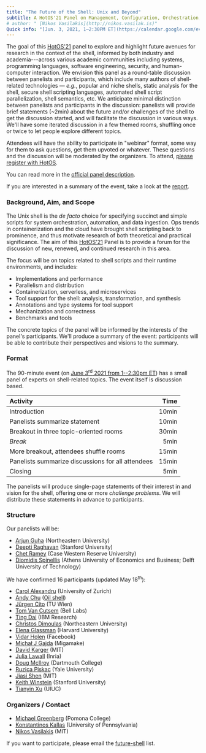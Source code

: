 ```yaml
---
title: "The Future of the Shell: Unix and Beyond"
subtitle: A HotOS'21 Panel on Management, Configuration, Orchestration, and Data Processing in the Shell
# author: " [Nikos Vasilakis](http://nikos.vasilak.is)"
Quick info: "[Jun. 3, 2021, 1–2:30PM ET](https://calendar.google.com/event?action=TEMPLATE&tmeid=MTFrN2tpbWJuMTVmZHBuazduOGpkNThqamIgNWo1MTBsNGIzY2VoYTc2bmVzc3FtMDhnNGtAZw&tmsrc=5j510l4b3ceha76nessqm08g4k%40group.calendar.google.com) | Registration: [HotOS](https://web.cvent.com/event/ea21de2e-ff68-470b-8b09-743b6572c469/) | Contact: [future-shell](https://groups.google.com/g/future-shell)"
---
```


The goal of this [HotOS'21](https://sigops.org/s/conferences/hotos/2021/) panel to explore and highlight future avenues for research in the context of the shell, informed by both industry and academia---across various academic communities including systems, programming languages, software engineering, security, and human-computer interaction.
We envision this panel as a round-table discussion between panelists and participants, which include many authors of shell-related technologies — _e.g._, popular and niche shells, static analysis for the shell, secure shell scripting languages, automated shell script parallelization, shell semantics, etc.
We anticipate minimal distinction between panelists and participants in the discussion:
  panelists will provide brief statements (~2min) about the future and/or challenges of the shell to get the discussion started, and will facilitate the discussion in various ways.
We'll have some iterated discussion in a few themed rooms, shuffling once or twice to let people explore different topics.

Attendees will have the ability to participate in "webinar" format, some way for them to ask questions, get them upvoted or whatever.
These questions and the discussion will be moderated by the organizers. 
To attend, [please register with HotOS](https://web.cvent.com/event/ea21de2e-ff68-470b-8b09-743b6572c469/).

You can read more in the [official panel description](panel-summary.pdf).

If you are interested in a summary of the event, take a look at the [report](https://arxiv.org/pdf/2109.11016.pdf).

<section>

### Background, Aim, and Scope

The Unix shell is the _de facto_ choice for specifying succinct and simple scripts for system orchestration, automation, and data ingestion. Ops trends in containerization and the cloud have brought shell scripting back to prominence, and thus motivate research of both theoretical and practical significance. The aim of this [HotOS'21](https://sigops.org/s/conferences/hotos/2021/) Panel is to provide a forum for the discussion of new, renewed, and continued research in this area.

The focus will be on topics related to shell scripts and their runtime environments, and includes:

* Implementations and performance
* Parallelism and distribution
* Containerization, serverless, and microservices
* Tool support for the shell: analysis, transformation, and synthesis
* Annotations and type systems for tool support
* Mechanization and correctness
* Benchmarks and tools

The concrete topics of the panel will be informed by the interests of the panel's participants. We'll produce a summary of the event: participants will be able to contribute their perspectives and visions to the summary.

### Format

The 90-minute event (on [June 3<sup>rd</sup> 2021 from 1--2:30pm
ET](https://calendar.google.com/event?action=TEMPLATE&tmeid=MTFrN2tpbWJuMTVmZHBuazduOGpkNThqamIgNWo1MTBsNGIzY2VoYTc2bmVzc3FtMDhnNGtAZw&tmsrc=5j510l4b3ceha76nessqm08g4k%40group.calendar.google.com)) has a small panel of experts on shell-related topics. The
event itself is discussion based.

| Activity                                          | Time  |
| :------------------------------------------------ | ----: |
| Introduction                                      | 10min |
| Panelists summarize statement                     | 10min |
| Breakout in three topic-oriented rooms            | 30min |
| *Break*                                           | 5min  |
| More breakout, attendees shuffle rooms            | 15min |
| Panelists summarize discussions for all attendees | 15min |
| Closing                                           | 5min  |


The panelists will produce single-page statements of their interest in
  and vision for the shell, offering one or more *challenge
  problems*. We will distribute these statements in advance to
  participants.

### Structure

Our panelists will be:

* [Arjun Guha](https://ccs.neu.edu/~arjunguha/main/home/) (Northeastern University)
* [Deepti Raghavan](https://deeptir.me/) (Stanford University)
* [Chet Ramey](https://tiswww.case.edu/php/chet/) (Case Western Reserve University)
* [Diomidis Spinellis](https://www2.dmst.aueb.gr/dds/) (Athens University of Economics and Business; Delft University of Technology)

We have confirmed 16 participants (updated May 18<sup>th</sup>):

* [Carol Alexandru](https://www.ifi.uzh.ch/en/seal/people/alexandru.html) (University of Zurich)
* [Andy Chu](https://andychu.net/) ([Oil shell](https://www.oilshell.org/))
* [Jürgen Cito](http://people.csail.mit.edu/jcito/) (TU Wien)
* [Tom Van Cutsem](https://tvcutsem.github.io/) (Bell Labs)
* [Ting Dai](https://tingdai.github.io/index.html) (IBM Research)
* [Christos Dimoulas](http://users.eecs.northwestern.edu/~chrdimo/) (Northeastern University)
* [Elena Glassman](https://glassmanlab.seas.harvard.edu/glassman.html) (Harvard University)
* [Vidar Holen](https://www.vidarholen.net/) (Facebook)
* [Michał J Gajda](http://www.migamake.com/) (Migamake)
* [David Karger](http://people.csail.mit.edu/karger/) (MIT)
* [Julia Lawall](https://who.paris.inria.fr/Julia.Lawall/) (Inria)
* [Doug McIlroy](https://www.cs.dartmouth.edu/~doug/) (Dartmouth College)
* [Ruzica Piskac](http://www.cs.yale.edu/homes/piskac/) (Yale University)
* [Jiasi Shen](http://shenjiasi.com/) (MIT)
* [Keith Winstein](https://cs.stanford.edu/~keithw/) (Stanford University)
* [Tianyin Xu](https://tianyin.github.io/) (UIUC)

### Organizers / Contact

* [Michael Greenberg](https://cs.pomona.edu/~michael/) (Pomona College)
* [Konstantinos Kallas](https://angelhof.github.io) (University of Pennsylvania)
* [Nikos Vasilakis](http://nikos.vasilak.is) (MIT)

If you want to participate, please email the [future-shell](mailto:future-shell@googlegroups.com) list.
